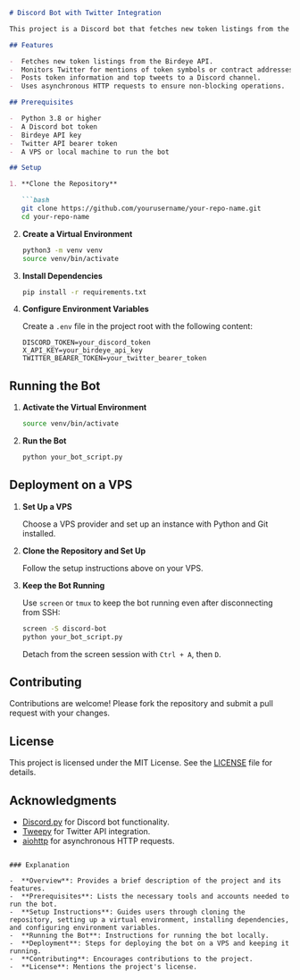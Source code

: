 ```markdown
# Discord Bot with Twitter Integration

This project is a Discord bot that fetches new token listings from the Birdeye API and monitors Twitter for mentions of these tokens. It posts updates to a specified Discord channel, including token information and relevant tweets.

## Features

-  Fetches new token listings from the Birdeye API.
-  Monitors Twitter for mentions of token symbols or contract addresses.
-  Posts token information and top tweets to a Discord channel.
-  Uses asynchronous HTTP requests to ensure non-blocking operations.

## Prerequisites

-  Python 3.8 or higher
-  A Discord bot token
-  Birdeye API key
-  Twitter API bearer token
-  A VPS or local machine to run the bot

## Setup

1. **Clone the Repository**

   ```bash
   git clone https://github.com/yourusername/your-repo-name.git
   cd your-repo-name
   ```

2. **Create a Virtual Environment**

   ```bash
   python3 -m venv venv
   source venv/bin/activate
   ```

3. **Install Dependencies**

   ```bash
   pip install -r requirements.txt
   ```

4. **Configure Environment Variables**

   Create a `.env` file in the project root with the following content:

   ```plaintext
   DISCORD_TOKEN=your_discord_token
   X_API_KEY=your_birdeye_api_key
   TWITTER_BEARER_TOKEN=your_twitter_bearer_token
   ```

## Running the Bot

1. **Activate the Virtual Environment**

   ```bash
   source venv/bin/activate
   ```

2. **Run the Bot**

   ```bash
   python your_bot_script.py
   ```

## Deployment on a VPS

1. **Set Up a VPS**

   Choose a VPS provider and set up an instance with Python and Git installed.

2. **Clone the Repository and Set Up**

   Follow the setup instructions above on your VPS.

3. **Keep the Bot Running**

   Use `screen` or `tmux` to keep the bot running even after disconnecting from SSH:

   ```bash
   screen -S discord-bot
   python your_bot_script.py
   ```

   Detach from the screen session with `Ctrl + A`, then `D`.

## Contributing

Contributions are welcome! Please fork the repository and submit a pull request with your changes.

## License

This project is licensed under the MIT License. See the [LICENSE](LICENSE) file for details.

## Acknowledgments

-  [Discord.py](https://discordpy.readthedocs.io/en/stable/) for Discord bot functionality.
-  [Tweepy](https://www.tweepy.org/) for Twitter API integration.
-  [aiohttp](https://docs.aiohttp.org/en/stable/) for asynchronous HTTP requests.
```

### Explanation

-  **Overview**: Provides a brief description of the project and its features.
-  **Prerequisites**: Lists the necessary tools and accounts needed to run the bot.
-  **Setup Instructions**: Guides users through cloning the repository, setting up a virtual environment, installing dependencies, and configuring environment variables.
-  **Running the Bot**: Instructions for running the bot locally.
-  **Deployment**: Steps for deploying the bot on a VPS and keeping it running.
-  **Contributing**: Encourages contributions to the project.
-  **License**: Mentions the project's license.
